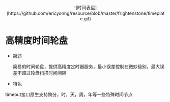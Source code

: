 <center> ![时间表盘](https://github.com/ericyonng/resource/blob/master/frightenstone/timeplate.gif) </center>

# 高精度时间轮盘

* 简述

  简易的时间轮盘，提供高精度定时器服务，最小误差控制在微妙级别，最大误差不超过轮盘扫描时间间隔
  
 * 特色

 timeout接口原生支持跨分，时，天，周，年等一些特殊时间节点
